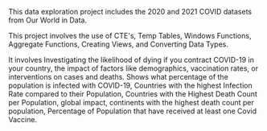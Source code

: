 This data exploration project includes the 2020 and 2021 COVID datasets from Our World in Data. 

This project involves the use of CTE's, Temp Tables, Windows Functions, Aggregate Functions, Creating Views, and Converting Data Types. 

It involves Investigating the likelihood of dying if you contract COVID-19 in your country, the impact of factors like demographics, vaccination rates, or interventions on cases and deaths. Shows what percentage of the population is infected with COVID-19, Countries with the highest Infection Rate compared to their Population, Countries with the Highest Death Count per Population, global impact, continents with the highest death count per population, Percentage of Population that have received at least one Covid Vaccine. 
